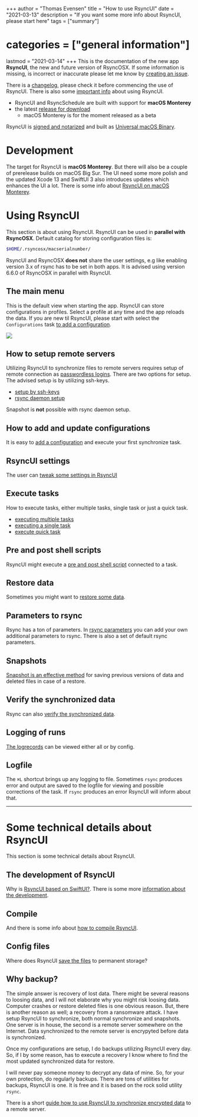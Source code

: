 +++
author = "Thomas Evensen"
title = "How to use RsyncUI"
date = "2021-03-13"
description = "If you want some more info about RsyncUI, please start here"
tags = ["summary"]
# categories = ["general information"]
lastmod = "2021-03-14"
+++
This is the documentation of the new app **RsyncUI**, the new and future version of RsyncOSX. If some information is missing, is incorrect or inaccurate please let me know by [creating an issue](https://github.com/rsyncOSX/RsyncUIdocs/issues).

There is a [changelog](/post/changelog/), please check it before commencing the use of RsyncUI. There is also some [important info](/post/important/) about using RsyncUI.

- RsyncUI and RsyncSchedule are built with support for **macOS Monterey**
- the latest [release for download](https://github.com/rsyncOSX/RsyncUI/releases)
  - macOS Monterey is for the moment released as a beta

RsyncUI is [signed and notarized](/post/notarized/) and built as [Universal macOS Binary](https://developer.apple.com/documentation/xcode/building_a_universal_macos_binary).

# Development

The target for RsyncUI is **macOS Monterey**. But there will also be a couple of prerelease builds on macOS Big Sur. The UI need some more polish and the updated Xcode 13 and SwiftUI 3 also introduces updates which enhances the UI a lot. There is some info about [RsyncUI on macOS Monterey](/post/macos12/).

# Using RsyncUI

This section is about using RsyncUI. RsyncUI can be used in **parallel with RsyncOSX**. Default catalog for storing configuration files is:

```bash
$HOME/.rsyncosx/macserialnumber/
```

RsyncUI and RsyncOSX **does not** share the user settings, e.g like  enabling version 3.x of rsync has to be set in both apps. It is advised using version 6.6.0 of RsyncOSX in parallel with RsyncUI.

## The main menu

This is the default view when starting the app. RsyncUI can store configurations in profiles. Select a profile at any time and the app reloads the data. If you are new til RsyncUI, please start with select the `Configurations` task [to add a configuration](/post/addconfigurations/).

![](/images/start/start.png)

## How to setup remote servers

Utilizing RsyncUI to synchronize files to remote servers requires setup of remote connection as [passwordless logins](/post/remotelogins/). There are two options for setup. The advised setup is by utilizing ssh-keys.

- [setup by ssh-keys](/post/ssh/)
- [rsync daemon setup](/post/rsyncdaemon/)

Snapshot is **not** possible with rsync daemon setup.

## How to add and update configurations

It is easy to [add a configuration](/post/addconfigurations/) and execute your first synchronize task.

## RsyncUI settings

The user can [tweak some settings in RsyncUI](/post/settings/)

## Execute tasks

How to execute tasks, either multiple tasks, single task or just a quick task.

- [executing multiple tasks](/post/multipletasks/)
- [executing a single task](/post/singletask/)
- [execute quick task](/post/quicktask/)

## Pre and post shell scripts

RsyncUI might execute a [pre and post shell script](/post/shellout/) connected to a task.

## Restore data

Sometimes you might want to [restore some data](/post/restore/).

## Parameters to rsync

Rsync has a ton of parameters. In [rsync parameters](/post/rsyncparameters/) you can add your own additional parameters to rsync. There is also a set of default rsync parameters.

## Snapshots

[Snapshot is an effective method](/post/snapshots/) for saving previous versions of data and deleted files in case of a restore.

## Verify the synchronized data

Rsync can also [verify the synchronized data](/post/verify/).

## Logging of runs

 [The logrecords](/post/logging/) can be viewed either all or by config.

## Logfile

The `⌘L` shortcut brings up any logging to file. Sometimes `rsync` produces error and output are saved to the logfile for viewing and possible corrections of the task. If `rsync` produces an error RsyncUI will inform about that.

---

# Some technical details about RsyncUI

This section is some technical details about RsyncUI.

## The development of RsyncUI

Why is [RsyncUI based on SwiftUI?](/post/development). There is some more [information about the development](/post/developmentdetails/).

## Compile

And there is some info about [how to compile RsyncUI](/post/compile/).

## Config files

Where does RsyncUI [save the files](/post/configfiles/) to permanent storage?

## Why backup?

The simple answer is recovery of lost data. There might be several reasons to loosing data, and I will not elaborate why you might risk loosing data. Computer crashes or restore deleted files is one obvious reason. But, there is another reason as well; a recovery from a ransomware attack. I have setup RsyncUI to synchronize, both normal synchronize and snapshots. One server is in house, the second is a remote server somewhere on the Internet. Data synchronized to the remote server is encrypyted before data is synchronized.

Once my configurations are setup, I do backups utilizing RsyncUI every day. So, if I by some reason, has to execute a recovery I know where to find the most updated synchronized data for restore.

I will never pay someone money to decrypt any data of mine. So, for your own protection, do regularly backups. There are tons of utilities for backups, RsyncUI is one. It is free and it is based on the rock solid utility `rsync`.

There is a short [guide how to use RsyncUI to synchronize encrypted data](/post/encryptedtask/) to a remote server.
